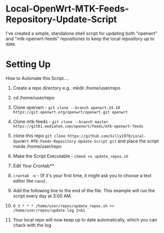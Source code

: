 # Local-OpenWrt-MTK-Feeds-Repository-Update-Script

I've created a simple, standalone shell script for updating both "openwrt" and "mtk-openwrt-feeds" repositories to keep the local repository up to date.

# **Setting Up**
How to Automate this Script....

1. Create a repo directory e.g.. mkdir /home/user/repo 

2. cd /home/user/repo

3. Clone openwrt - `git clone --branch openwrt-24.10 https://git.openwrt.org/openwrt/openwrt.git openwrt`

4. Clone mtk-feeds - `git clone --branch master https://git01.mediatek.com/openwrt/feeds/mtk-openwrt-feeds`

5. clone this repo `git clone https://github.com/Gilly1970/Local-OpenWrt-MTK-Feeds-Repository-Update-Script.git` and place the script inside /home/user/repo

6. Make the Script Executable - `chmod +x update_repos.sh`

7. Edit Your Crontab**

8. `crontab -e` - (If it's your first time, it might ask you to choose a text editor like `nano`).

9. Add the following line to the end of the file. This example will run the script every day at 3:00 AM.

10.  `0 3 * * * /home/user/repos/update_repos.sh >> /home/user/repos/update.log 2>&1`

11. Your local repo will now keep up to date automatically, which you can chack with the log 

